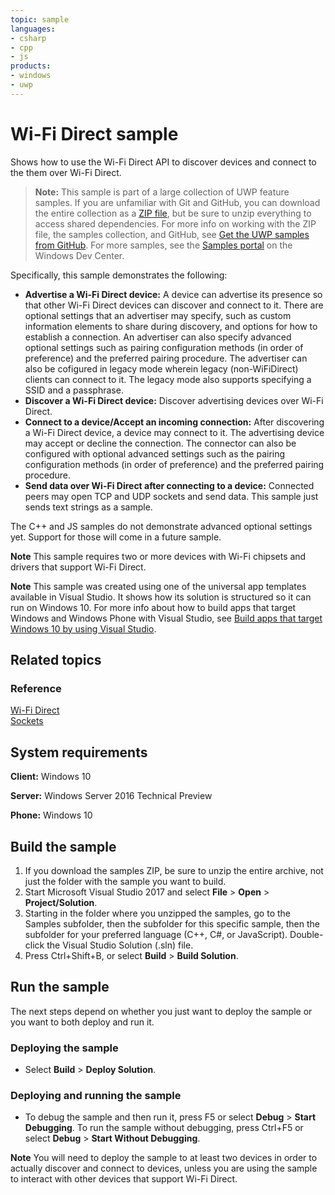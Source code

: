 ```yaml
---
topic: sample
languages:
- csharp
- cpp
- js
products:
- windows
- uwp
---
```


<!---
  category: NetworkingAndWebServices 
  samplefwlink: http://go.microsoft.com/fwlink/p/?LinkId=620626
--->

# Wi-Fi Direct sample

Shows how to use the Wi-Fi Direct API to discover devices and connect to the them over Wi-Fi Direct.

> **Note:** This sample is part of a large collection of UWP feature samples. 
> If you are unfamiliar with Git and GitHub, you can download the entire collection as a 
> [ZIP file](https://github.com/Microsoft/Windows-universal-samples/archive/master.zip), but be 
> sure to unzip everything to access shared dependencies. For more info on working with the ZIP file, 
> the samples collection, and GitHub, see [Get the UWP samples from GitHub](https://aka.ms/ovu2uq). 
> For more samples, see the [Samples portal](https://aka.ms/winsamples) on the Windows Dev Center. 

Specifically, this sample demonstrates the following:

- **Advertise a Wi-Fi Direct device:**
A device can advertise its presence so that other Wi-Fi Direct devices
can discover and connect to it. There are optional settings that
an advertiser may specify, such as custom information elements
to share during discovery, and options for how to establish a connection.
An advertiser can also specify advanced optional settings such as
pairing configuration methods (in order of preference)
and the preferred pairing procedure.
The advertiser can also be cofigured in legacy mode wherein legacy
(non-WiFiDirect) clients can connect to it.
The legacy mode also supports specifying a SSID and a passphrase.
- **Discover a Wi-Fi Direct device:** Discover advertising devices over Wi-Fi Direct.
- **Connect to a device/Accept an incoming connection:** After discovering a Wi-Fi Direct device, a device may connect to it. The advertising device may accept or decline the connection.
The connector can also be configured with optional advanced settings
such as the pairing configuration methods (in order of preference)
and the preferred pairing procedure.
- **Send data over Wi-Fi Direct after connecting to a device:** Connected peers may open TCP and UDP sockets and send data. This sample just sends text strings as a sample.

The C++ and JS samples do not demonstrate advanced optional settings yet.
Support for those will come in a future sample.

**Note** This sample requires two or more devices with Wi-Fi chipsets and drivers that support Wi-Fi Direct.
 
**Note** This sample was created using one of the universal app templates available in Visual Studio. It shows how its solution is structured so it can run on Windows 10. For more info about how to build apps that target Windows and Windows Phone with Visual Studio, see [Build apps that target Windows 10 by using Visual Studio](http://msdn.microsoft.com/library/windows/apps/dn609832).

## Related topics

### Reference

[Wi-Fi Direct](https://msdn.microsoft.com/library/windows/apps/windows.devices.wifidirect.aspx)  
[Sockets](https://msdn.microsoft.com/library/windows/apps/windows.networking.sockets.aspx)  

## System requirements

**Client:** Windows 10

**Server:** Windows Server 2016 Technical Preview

**Phone:**  Windows 10

## Build the sample

1. If you download the samples ZIP, be sure to unzip the entire archive, not just the folder with the sample you want to build. 
2. Start Microsoft Visual Studio 2017 and select **File** \> **Open** \> **Project/Solution**.
3. Starting in the folder where you unzipped the samples, go to the Samples subfolder, then the subfolder for this specific sample, then the subfolder for your preferred language (C++, C#, or JavaScript). Double-click the Visual Studio Solution (.sln) file.
4. Press Ctrl+Shift+B, or select **Build** \> **Build Solution**.

## Run the sample

The next steps depend on whether you just want to deploy the sample or you want to both deploy and run it.

### Deploying the sample

- Select **Build** \> **Deploy Solution**. 

### Deploying and running the sample

- To debug the sample and then run it, press F5 or select **Debug** \> **Start Debugging**. To run the sample without debugging, press Ctrl+F5 or select **Debug** \> **Start Without Debugging**. 

**Note** You will need to deploy the sample to at least two devices in order to actually discover and connect to devices, unless you are using the sample to interact with other devices that support Wi-Fi Direct.
